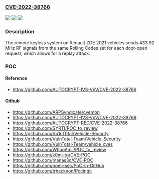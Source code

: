 ### [CVE-2022-38766](https://cve.mitre.org/cgi-bin/cvename.cgi?name=CVE-2022-38766)
![](https://img.shields.io/static/v1?label=Product&message=n%2Fa&color=blue)
![](https://img.shields.io/static/v1?label=Version&message=n%2Fa&color=blue)
![](https://img.shields.io/static/v1?label=Vulnerability&message=n%2Fa&color=brighgreen)

### Description

The remote keyless system on Renault ZOE 2021 vehicles sends 433.92 MHz RF signals from the same Rolling Codes set for each door-open request, which allows for a replay attack.

### POC

#### Reference
- https://github.com/AUTOCRYPT-IVS-VnV/CVE-2022-38766

#### Github
- https://github.com/ARPSyndicate/cvemon
- https://github.com/AUTOCRYPT-IVS-VnV/CVE-2022-38766
- https://github.com/AUTOCRYPT-RED/CVE-2022-38766
- https://github.com/SYRTI/POC_to_review
- https://github.com/Vu1nT0tal/Vehicle-Security
- https://github.com/VulnTotal-Team/Vehicle-Security
- https://github.com/VulnTotal-Team/vehicle_cves
- https://github.com/WhooAmii/POC_to_review
- https://github.com/k0mi-tg/CVE-POC
- https://github.com/manas3c/CVE-POC
- https://github.com/nomi-sec/PoC-in-GitHub
- https://github.com/trhacknon/Pocingit

